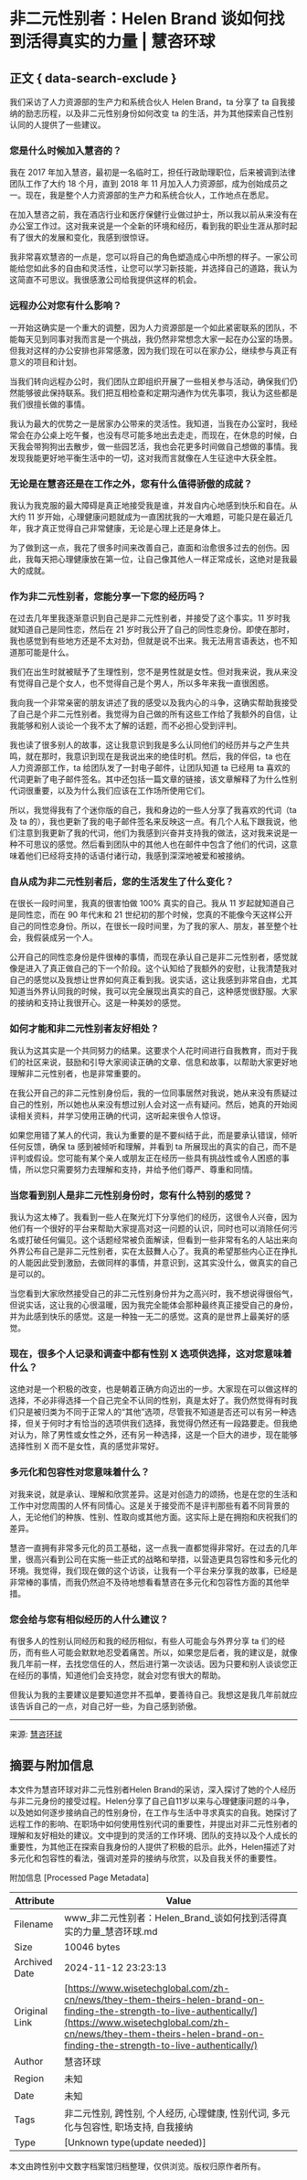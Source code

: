 # 非二元性别者：Helen Brand 谈如何找到活得真实的力量 | 慧咨环球

## 正文 { data-search-exclude }


我们采访了人力资源部的生产力和系统合伙人 Helen Brand，ta 分享了 ta 自我接纳的励志历程，以及非二元性别身份如何改变 ta 的生活，并为其他探索自己性别认同的人提供了一些建议。

### 您是什么时候加入慧咨的？

我在 2017 年加入慧咨，最初是一名临时工，担任行政助理职位，后来被调到法律团队工作了大约 18 个月，直到 2018 年 11 月加入人力资源部，成为创始成员之一。现在，我是整个人力资源部的生产力和系统合伙人，工作地点在悉尼。

在加入慧咨之前，我在酒店行业和医疗保健行业做过护士，所以我以前从来没有在办公室工作过。这对我来说是一个全新的环境和经历，看到我的职业生涯从那时起有了很大的发展和变化，我感到很惊讶。

我非常喜欢慧咨的一点是，您可以将自己的角色塑造成心中所想的样子。一家公司能给您如此多的自由和灵活性，让您可以学习新技能，并选择自己的道路，我认为这简直不可思议。我很感激公司给我提供这样的机会。

### 远程办公对您有什么影响？

一开始这确实是一个重大的调整，因为人力资源部是一个如此紧密联系的团队，不能每天见到同事对我而言是一个挑战，我仍然非常想念大家一起在办公室的场景。但我对这样的办公安排也非常感激，因为我们现在可以在家办公，继续参与真正有意义的项目和计划。

当我们转向远程办公时，我们团队立即组织开展了一些相关参与活动，确保我们仍然能够彼此保持联系。我们把互相检查和定期沟通作为优先事项，我认为这些都是我们很擅长做的事情。

我认为最大的优势之一是居家办公带来的灵活性。我知道，当我在办公室时，我经常会在办公桌上吃午餐，也没有尽可能多地出去走走，而现在，在休息的时候，白天我会带狗狗出去散步，做一些园艺活，我也会花更多时间做自己想做的事情。我发现我能更好地平衡生活中的一切，这对我而言就像在人生征途中大获全胜。   

### 无论是在慧咨还是在工作之外，您有什么值得骄傲的成就？

我认为我克服的最大障碍是真正地接受我是谁，并发自内心地感到快乐和自在。从大约 11 岁开始，心理健康问题就成为一直困扰我的一大难题，可能只是在最近几年，我才真正觉得自己非常健康，无论是心理上还是身体上。

为了做到这一点，我花了很多时间来改善自己，直面和治愈很多过去的创伤。因此，我每天把心理健康放在第一位，让自己像其他人一样正常成长，这绝对是我最大的成就。

### 作为非二元性别者，您能分享一下您的经历吗？

在过去几年里我逐渐意识到自己是非二元性别者，并接受了这个事实。11 岁时我就知道自己是同性恋，然后在 21 岁时我公开了自己的同性恋身份。即使在那时，我也感觉到有些地方还是不太对劲，但就是说不出来。我无法用言语表达，也不知道那可能是什么。

我们在出生时就被赋予了生理性别，您不是男性就是女性。但对我来说，我从来没有觉得自己是个女人，也不觉得自己是个男人，所以多年来我一直很困惑。

我向我一个非常亲密的朋友讲述了我的感受以及我内心的斗争，这确实帮助我接受了自己是个非二元性别者。我觉得为自己做的所有这些工作给了我额外的自信，让我能够和别人谈论一个我不太了解的话题，而不必担心受到评判。

我也读了很多别人的故事，这让我意识到我是多么认同他们的经历并与之产生共鸣，就在那时，我意识到现在是我说出来的绝佳时机。然后，我的伴侣，ta 也在人力资源部工作，ta 给团队发了一封电子邮件，让团队知道 ta 已经用 ta 喜欢的代词更新了电子邮件签名。其中还包括一篇文章的链接，该文章解释了为什么性别代词很重要，以及为什么我们应该在工作场所使用它们。

所以，我觉得我有了个迷你版的自己，我和身边的一些人分享了我喜欢的代词（ta 及 ta 的），我也更新了我的电子邮件签名来反映这一点。有几个人私下跟我说，他们注意到我更新了我的代词，他们为我感到兴奋并支持我的做法，这对我来说是一种不可思议的感觉。然后看到团队中的其他人也在邮件中包含了他们的代词，这意味着他们已经将支持的话语付诸行动，我感到深深地被爱和被接纳。

### 自从成为非二元性别者后，您的生活发生了什么变化？

在很长一段时间里，我真的很害怕做 100% 真实的自己。我从 11 岁起就知道自己是同性恋，而在 90 年代末和 21 世纪初的那个时候，您真的不能像今天这样公开自己的同性恋身份。所以，在很长一段时间里，为了我的家人、朋友，甚至整个社会，我假装成另一个人。

公开自己的同性恋身份是件很棒的事情，而现在承认自己是非二元性别者，感觉就像是进入了真正做自己的下一个阶段。这个认知给了我额外的安慰，让我清楚我对自己的感觉以及我想让世界如何真正看到我。说实话，这让我感到非常自由，尤其知道当外界认同我的时候，我可以完全展现出真实的自己，这种感觉很舒服。大家的接纳和支持让我很开心。这是一种美妙的感觉。

### 如何才能和非二元性别者友好相处？

我认为这其实是一个共同努力的结果。这要求个人花时间进行自我教育，而对于我们的社区来说，鼓励和引导大家阅读正确的文章、信息和故事，以帮助大家更好地理解非二元性别者，也是非常重要的。

在我公开自己的非二元性别身份后，我的一位同事居然对我说，她从来没有质疑过自己的性别，所以她也从来没有想过别人会对这一点有疑问。然后，她真的开始阅读相关资料，并学习使用正确的代词，这听起来很令人惊讶。

如果您用错了某人的代词，我认为重要的是不要纠结于此，而是要承认错误，倾听任何反馈，确保 ta 感到被倾听和理解，并看到 ta 所展现出的真实的自己，而不是评判或假设。您可能有某个亲人或朋友正在经历一些具有挑战性或令人困惑的事情，所以您只需要努力去理解和支持，并给予他们尊严、尊重和同情。

### 当您看到别人是非二元性别身份时，您有什么特别的感觉？

我认为这太棒了。我看到一些人在聚光灯下分享他们的经历，这很令人兴奋，因为他们有一个很好的平台来帮助大家提高对这一问题的认识，同时也可以消除任何污名或打破任何偏见。这个话题经常被负面解读，但看到一些非常有名的人站出来向外界公布自己是非二元性别者，实在太鼓舞人心了。我真的希望那些内心正在挣扎的人能因此受到激励，去做同样的事情，并意识到，这其实没什么，做真实的自己是可以的。

当您看到大家欣然接受自己的非二元性别身份并为之高兴时，我不想说得很俗气，但说实话，这让我的心很温暖，因为我完全能体会那种最终真正接受自己的身份，并为此感到快乐的感觉。这是一种独一无二的感觉。这真的是世界上最美好的感觉。

### 现在，很多个人记录和调查中都有性别 X 选项供选择，这对您意味着什么？

这绝对是一个积极的改变，也是朝着正确方向迈出的一步。大家现在可以做这样的选择，不必非得选择一个自己完全不认同的性别，真是太好了。我仍然觉得有时我们只是被归类为不同于正常人的“其他”选项，尽管我不知道是否还可以有另一种选择，但关于何时才有恰当的选项供我们选择，我觉得仍然还有一段路要走。但我绝对认为，除了男性或女性之外，还有另一种选择，这是一个巨大的进步，现在能够选择性别 X 而不是女性，真的感觉非常好。 

### 多元化和包容性对您意味着什么？

对我来说，就是承认、理解和欣赏差异。这是对创造力的颂扬，也是在您的生活和工作中对您周围的人怀有同情心。这是关于接受而不是评判那些有着不同背景的人，无论他们的种族、性别、性取向或其他方面。这实际上是在拥抱和庆祝我们的差异。

慧咨一直拥有非常多元化的员工基础，这一点我一直都觉得非常好。在过去的几年里，很高兴看到公司在实施一些正式的战略和举措，以营造更具包容性和多元化的环境。我觉得，我们现在做的这个访谈，让我有一个平台来分享我的故事，已经是非常棒的事情，而我仍然迫不及待地想看看慧咨在多元化和包容性方面的其他举措。

### 您会给与您有相似经历的人什么建议？

有很多人的性别认同经历和我的经历相似，有些人可能会与外界分享 ta 们的经历，而有些人可能会默默地忍受着痛苦。所以，如果您是后者，我的建议是，就像我几年前一样，去找您信任的人，然后进行第一次谈话。因为只要和别人谈谈您正在经历的事情，知道他们会支持您，就会对您有很大的帮助。

但我认为我的主要建议是要知道您并不孤单，要善待自己。我想这是我几年前就应该告诉自己的一点，对自己好一些，为自己感到骄傲。

---

来源: [慧咨环球](http://www.wisetechglobal.com/)

## 摘要与附加信息

<!-- tcd_abstract -->
本文件为慧咨环球对非二元性别者Helen Brand的采访，深入探讨了她的个人经历与非二元身份的接受过程。Helen分享了自己自11岁以来与心理健康问题的斗争，以及她如何逐步接纳自己的性别身份，在工作与生活中寻求真实的自我。她探讨了远程工作的影响、在职场中如何使用性别代词的重要性，并提出对非二元性别者的理解和友好相处的建议。文中提到的灵活的工作环境、团队的支持以及个人成长的重要性，为其他正在探索自我身份的人提供了积极的启示。此外，Helen描述了对多元化和包容性的看法，强调对差异的接纳与欣赏，以及自我关怀的重要性。
<!-- tcd_abstract_end -->

附加信息 [Processed Page Metadata]

| Attribute       | Value                                  |
|-----------------|----------------------------------------|
| Filename        | www_非二元性别者：Helen_Brand_谈如何找到活得真实的力量_慧咨环球.md                             |
| Size            | 10046 bytes                           |
| Archived Date   | 2024-11-12 23:23:13                             |
| Original Link   | [https://www.wisetechglobal.com/zh-cn/news/they-them-theirs-helen-brand-on-finding-the-strength-to-live-authentically/](https://www.wisetechglobal.com/zh-cn/news/they-them-theirs-helen-brand-on-finding-the-strength-to-live-authentically/)                       |
| Author          | 慧咨环球                               |
| Region          | 未知                               |
| Date            | 未知                                 |
| Tags            | 非二元性别, 跨性别, 个人经历, 心理健康, 性别代词, 多元化与包容性, 职场支持, 自我接纳                                 |
| Type            | [Unknown type(update needed)]                                 |
<!-- tcd_table_end -->

本文由跨性别中文数字档案馆归档整理，仅供浏览。版权归原作者所有。
